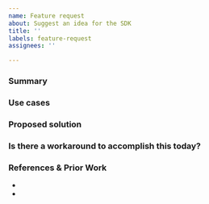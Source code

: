 ```yaml
---
name: Feature request
about: Suggest an idea for the SDK
title: ''
labels: feature-request
assignees: ''

---
```


### Summary
<!-- Briefly describe the feature in one or two sentences. You can include more details later. -->

### Use cases
<!-- Describe the use cases that make this feature useful to others.
The description should help the reader understand why the feature is necessary.
The better we understand your use case, the better we can help create an appropriate solution. -->


### Proposed solution
<!-- If you already have an idea for how the feature should work, use this space to describe it.
We'll work with you to find a workable approach, and any implementation details are appreciated.
-->

### Is there a workaround to accomplish this today?
<!-- If there's a way to accomplish this feature request without changes to the codebase, we'd like to hear it.
-->

### References & Prior Work
<!-- If a similar feature was implemented in another project or tool, add a link so we can better understand your request.
Links to relevant documentation or RFCs are also appreciated. -->

* <!-- Reference 1 -->
* <!-- Reference 2, etc -->
